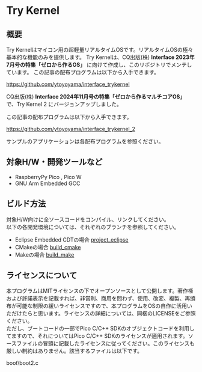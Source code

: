 ﻿# Try Kernel

## 概要

Try Kernelはマイコン用の超軽量リアルタイムOSです。リアルタイムOSの極々基本的な機能のみを提供します。
Try Kernelは、CQ出版(株) **Interface 2023年7月号の特集「ゼロから作るOS」** に向けて作成し、このリポジトリでメンテしています。
この記事の配布プログラムは以下から入手できます。

<https://github.com/ytoyoyama/interface_trykernel>

CQ出版(株) **Interface 2024年11月号の特集「ゼロから作るマルチコアOS」** で、Try Kernel 2 にバージョンアップしました。  

この記事の配布プログラムは以下から入手できます。  

<https://github.com/ytoyoyama/interface_trykernel_2>

サンプルのアプリケーションは各配布プログラムを参照ください。

## 対象H/W・開発ツールなど

- RaspberryPy Pico , Pico W
- GNU Arm Embedded GCC

## ビルド方法
対象H/W向けに全ソースコードをコンパイル、リンクしてください。  
以下の各開発環境については、それぞれのブランチを参照してください。  

- Eclipse Embedded CDTの場合 [project_eclipse](https://github.com/ytoyoyama/trykernel/tree/project_eclipse)
- CMakeの場合  [build_cmake](https://github.com/ytoyoyama/trykernel/tree/build_cmake)
- Makeの場合   [build_make](https://github.com/ytoyoyama/trykernel/tree/build_make)

## ライセンスについて

本プログラムはMITライセンスの下でオープンソースとして公開します。著作権および許諾表示を記載すれば、非営利、商用を問わず、使用、改変、複製、再頒布が可能な制限の緩いライセンスですので、本プログラムをOSの自作に活用いただけたらと思います。ライセンスの詳細については、同梱のLICENSEをご参照ください。  
ただし、ブートコードの一部でPico C/C++ SDKのオブジェクトコードを利用してますので、それについてはPico C/C++ SDKのライセンスが適用されます。ソースファイルの冒頭に記載したライセンスに従ってください。このライセンスも厳しい制約はありません。該当するファイルは以下です。  

boot\boot2.c  

